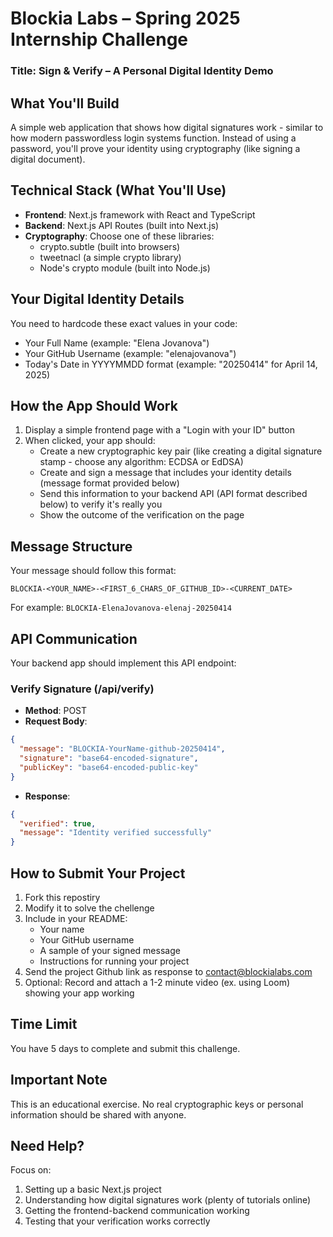# Blockia Labs – Spring 2025 Internship Challenge

### Title: Sign & Verify – A Personal Digital Identity Demo

## What You'll Build
A simple web application that shows how digital signatures work - similar to how modern passwordless login systems function. Instead of using a password, you'll prove your identity using cryptography (like signing a digital document).

## Technical Stack (What You'll Use)
- **Frontend**: Next.js framework with React and TypeScript
- **Backend**: Next.js API Routes (built into Next.js)
- **Cryptography**: Choose one of these libraries:
  - crypto.subtle (built into browsers)
  - tweetnacl (a simple crypto library)
  - Node's crypto module (built into Node.js)

## Your Digital Identity Details
You need to hardcode these exact values in your code:
- Your Full Name (example: "Elena Jovanova")
- Your GitHub Username (example: "elenajovanova")
- Today's Date in YYYYMMDD format (example: "20250414" for April 14, 2025)

## How the App Should Work
1. Display a simple frontend page with a "Login with your ID" button
2. When clicked, your app should:
   - Create a new cryptographic key pair (like creating a digital signature stamp - choose any algorithm: ECDSA or EdDSA)
   - Create and sign a message that includes your identity details (message format provided below)
   - Send this information to your backend API (API format described below) to verify it's really you
   - Show the outcome of the verification on the page

## Message Structure
Your message should follow this format:
```
BLOCKIA-<YOUR_NAME>-<FIRST_6_CHARS_OF_GITHUB_ID>-<CURRENT_DATE>
```
For example: `BLOCKIA-ElenaJovanova-elenaj-20250414`

## API Communication
Your backend app should implement this API endpoint:

### Verify Signature (/api/verify)
- **Method**: POST
- **Request Body**:
```json
{
  "message": "BLOCKIA-YourName-github-20250414",
  "signature": "base64-encoded-signature",
  "publicKey": "base64-encoded-public-key"
}
```
- **Response**:
```json
{
  "verified": true,
  "message": "Identity verified successfully"
}
```

## How to Submit Your Project
1. Fork this repostiry
2. Modify it to solve the chellenge
2. Include in your README:
   - Your name
   - Your GitHub username
   - A sample of your signed message
   - Instructions for running your project
3. Send the project Github link as response to contact@blockialabs.com
3. Optional: Record and attach a 1-2 minute video (ex. using Loom) showing your app working

## Time Limit
You have 5 days to complete and submit this challenge.

## Important Note
This is an educational exercise. No real cryptographic keys or personal information should be shared with anyone.

## Need Help?
Focus on:
1. Setting up a basic Next.js project
2. Understanding how digital signatures work (plenty of tutorials online)
3. Getting the frontend-backend communication working
4. Testing that your verification works correctly